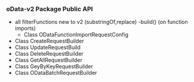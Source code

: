 ### oData-v2 Package Public API

- all filterFunctions new to v2 (substringOf,replace)
  -build() (on function imports)
    - Class ODataFunctionImportRequestConfig
- Class CreateRequestBuilder
- Class UpdateRequestBuild
- Class DeleteRequestBuilder
- Class GetAllRequestBuilder
- Class GeyByKeyRequestBuilder
- Class ODataBatchRequestBuilder
